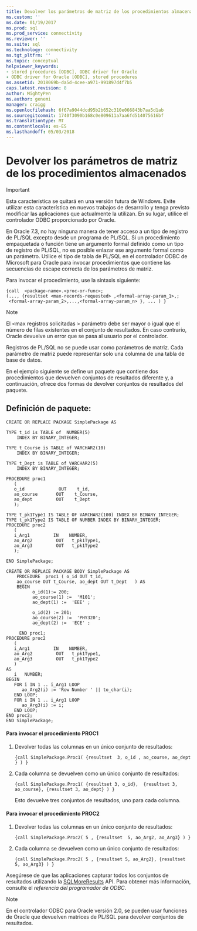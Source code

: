 ```yaml
---
title: Devolver los parámetros de matriz de los procedimientos almacenados | Documentos de Microsoft
ms.custom: ''
ms.date: 01/19/2017
ms.prod: sql
ms.prod_service: connectivity
ms.reviewer: ''
ms.suite: sql
ms.technology: connectivity
ms.tgt_pltfrm: ''
ms.topic: conceptual
helpviewer_keywords:
- stored procedures [ODBC], ODBC driver for Oracle
- ODBC driver for Oracle [ODBC], stored procedures
ms.assetid: 2018069b-da5d-4cee-a971-991897d4f7b5
caps.latest.revision: 8
author: MightyPen
ms.author: genemi
manager: craigg
ms.openlocfilehash: 6f67a9044dcd95b2b652c310e066843b7aa5d1ab
ms.sourcegitcommit: 1740f3090b168c0e809611a7aa6fd514075616bf
ms.translationtype: MT
ms.contentlocale: es-ES
ms.lasthandoff: 05/03/2018
---
```

# <a name="returning-array-parameters-from-stored-procedures"></a>Devolver los parámetros de matriz de los procedimientos almacenados
> [!IMPORTANT]  
>  Esta característica se quitará en una versión futura de Windows. Evite utilizar esta característica en nuevos trabajos de desarrollo y tenga previsto modificar las aplicaciones que actualmente la utilizan. En su lugar, utilice el controlador ODBC proporcionado por Oracle.  
  
 En Oracle 7.3, no hay ninguna manera de tener acceso a un tipo de registro de PL/SQL excepto desde un programa de PL/SQL. Si un procedimiento empaquetada o función tiene un argumento formal definido como un tipo de registro de PL/SQL, no es posible enlazar ese argumento formal como un parámetro. Utilice el tipo de tabla de PL/SQL en el controlador ODBC de Microsoft para Oracle para invocar procedimientos que contiene las secuencias de escape correcta de los parámetros de matriz.  
  
 Para invocar el procedimiento, use la sintaxis siguiente:  
  
```  
{call  <package-name>.<proc-or-func>;  
(..., {resultset <max-records-requested> ,<formal-array-param_1>,;  
 <formal-array-param_2>,...,<formal-array-param_n> }, ... ) }  
```  
  
> [!NOTE]  
>  El \<max registros solicitadas > parámetro debe ser mayor o igual que el número de filas existentes en el conjunto de resultados. En caso contrario, Oracle devuelve un error que se pasa al usuario por el controlador.  
>   
>  Registros de PL/SQL no se puede usar como parámetros de matriz. Cada parámetro de matriz puede representar solo una columna de una tabla de base de datos.  
  
 En el ejemplo siguiente se define un paquete que contiene dos procedimientos que devuelven conjuntos de resultados diferente y, a continuación, ofrece dos formas de devolver conjuntos de resultados del paquete.  
  
## <a name="package-definition"></a>Definición de paquete:  
  
```  
CREATE OR REPLACE PACKAGE SimplePackage AS  
  
TYPE t_id is TABLE of  NUMBER(5)  
    INDEX BY BINARY_INTEGER;  
  
TYPE t_Course is TABLE of VARCHAR2(10)  
    INDEX BY BINARY_INTEGER;  
  
TYPE t_Dept is TABLE of VARCHAR2(5)  
    INDEX BY BINARY_INTEGER;  
  
PROCEDURE proc1  
   (  
   o_id             OUT    t_id,  
   ao_course       OUT    t_Course,  
   ao_dept         OUT    t_Dept  
   );  
  
TYPE t_pk1Type1 IS TABLE OF VARCHAR2(100) INDEX BY BINARY_INTEGER;  
TYPE t_pk1Type2 IS TABLE OF NUMBER INDEX BY BINARY_INTEGER;  
PROCEDURE proc2  
   (  
   i_Arg1         IN    NUMBER,  
   ao_Arg2         OUT   t_pk1Type1,  
   ao_Arg3         OUT   t_pk1Type2  
   );  
  
END SimplePackage;  
  
CREATE OR REPLACE PACKAGE BODY SimplePackage AS  
    PROCEDURE  proc1 ( o_id OUT t_id,  
    ao_course OUT t_Course, ao_dept OUT t_Dept   ) AS  
    BEGIN  
          o_id(1):= 200;  
          ao_course(1) :=  'M101';  
          ao_dept(1) :=  'EEE' ;  
  
          o_id(2) := 201;  
          ao_course(2) :=  'PHY320';  
          ao_dept(2) :=  'ECE' ;  
  
     END proc1;  
PROCEDURE proc2  
   (  
   i_Arg1         IN    NUMBER,  
   ao_Arg2         OUT   t_pk1Type1,  
   ao_Arg3         OUT   t_pk1Type2  
   )  
AS  
   i   NUMBER;  
BEGIN  
   FOR i IN 1 .. i_Arg1 LOOP  
      ao_Arg2(i) := 'Row Number ' || to_char(i);  
   END LOOP;  
   FOR i IN 1 .. i_Arg1 LOOP  
      ao_Arg3(i) := i;  
   END LOOP;  
END proc2;  
END SimplePackage;  
```  
  
#### <a name="to-invoke-procedure-proc1"></a>Para invocar el procedimiento PROC1  
  
1.  Devolver todas las columnas en un único conjunto de resultados:  
  
    ```  
    {call SimplePackage.Proc1( {resultset  3, o_id , ao_course, ao_dept  } ) }  
    ```  
  
2.  Cada columna se devuelven como un único conjunto de resultados:  
  
    ```  
    {call SimplePackage.Proc1( {resultset 3, o_id},  {resultset 3, ao_course}, {resultset 3, ao_dept} ) }  
    ```  
  
     Esto devuelve tres conjuntos de resultados, uno para cada columna.  
  
#### <a name="to-invoke-procedure-proc2"></a>Para invocar el procedimiento PROC2  
  
1.  Devolver todas las columnas en un único conjunto de resultados:  
  
    ```  
    {call SimplePackage.Proc2( 5 , {resultset  5, ao_Arg2, ao_Arg3} ) }  
    ```  
  
2.  Cada columna se devuelven como un único conjunto de resultados:  
  
    ```  
    {call SimplePackage.Proc2( 5 , {resultset 5, ao_Arg2}, {resultset 5, ao_Arg3} ) }  
    ```  
  
 Asegúrese de que las aplicaciones capturar todos los conjuntos de resultados utilizando la [SQLMoreResults](../../odbc/microsoft/level-2-api-functions-odbc-driver-for-oracle.md) API. Para obtener más información, consulte el *referencia del programador de ODBC*.  
  
> [!NOTE]  
>  En el controlador ODBC para Oracle versión 2.0, se pueden usar funciones de Oracle que devuelven matrices de PL/SQL para devolver conjuntos de resultados.
